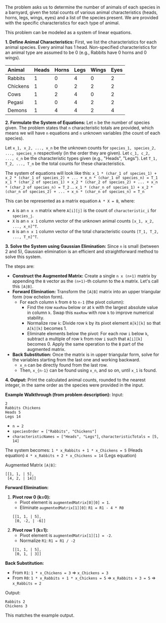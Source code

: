 The problem asks us to determine the number of animals of each species in a barnyard, given the total counts of various animal characteristics (heads, horns, legs, wings, eyes) and a list of the species present. We are provided with the specific characteristics for each type of animal.

This problem can be modeled as a system of linear equations.

**1. Define Animal Characteristics:**
First, we list the characteristics for each animal species. Every animal has 1 head. Non-specified characteristics for an animal type are assumed to be 0 (e.g., Rabbits have 0 horns and 0 wings).

| Animal   | Heads | Horns | Legs | Wings | Eyes |
| :------- | :---- | :---- | :--- | :---- | :--- |
| Rabbits  | 1     | 0     | 4    | 0     | 2    |
| Chickens | 1     | 0     | 2    | 2     | 2    |
| Cows     | 1     | 2     | 4    | 0     | 2    |
| Pegasi   | 1     | 0     | 4    | 2     | 2    |
| Demons   | 1     | 4    | 4    | 2     | 4    |

**2. Formulate the System of Equations:**
Let `n` be the number of species given. The problem states that `n` characteristic totals are provided, which means we will have `n` equations and `n` unknown variables (the count of each species).

Let `x_1, x_2, ..., x_n` be the unknown counts for `species_1, species_2, ..., species_n` respectively (in the order they are given).
Let `c_1, c_2, ..., c_n` be the characteristic types given (e.g., "Heads", "Legs").
Let `T_1, T_2, ..., T_n` be the total counts for these characteristics.

The system of equations will look like this:
`x_1 * (char_1 of species_1) + x_2 * (char_1 of species_2) + ... + x_n * (char_1 of species_n) = T_1`
`x_1 * (char_2 of species_1) + x_2 * (char_2 of species_2) + ... + x_n * (char_2 of species_n) = T_2`
...
`x_1 * (char_n of species_1) + x_2 * (char_n of species_2) + ... + x_n * (char_n of species_n) = T_n`

This can be represented as a matrix equation `A * X = B`, where:
*   `A` is an `n x n` matrix where `A[i][j]` is the count of `characteristic_i` for `species_j`.
*   `X` is an `n x 1` column vector of the unknown animal counts `[x_1, x_2, ..., x_n]^T`.
*   `B` is an `n x 1` column vector of the total characteristic counts `[T_1, T_2, ..., T_n]^T`.

**3. Solve the System using Gaussian Elimination:**
Since `n` is small (between 2 and 5), Gaussian elimination is an efficient and straightforward method to solve this system.

The steps are:
*   **Construct the Augmented Matrix:** Create a single `n x (n+1)` matrix by appending the `B` vector as the `(n+1)`-th column to the `A` matrix. Let's call this `[A|B]`.
*   **Forward Elimination:** Transform the `[A|B]` matrix into an upper triangular form (row echelon form).
    *   For each column `k` from `0` to `n-1` (the pivot column):
        *   Find the row `maxRow` below or at `k` with the largest absolute value in column `k`. Swap this `maxRow` with row `k` to improve numerical stability.
        *   Normalize row `k`: Divide row `k` by its pivot element `A[k][k]` so that `A[k][k]` becomes 1.
        *   Eliminate elements below the pivot: For each row `i` below `k`, subtract a multiple of row `k` from row `i` such that `A[i][k]` becomes 0. Apply the same operation to the `B` part of the augmented matrix.
*   **Back Substitution:** Once the matrix is in upper triangular form, solve for the variables starting from the last one and working backward.
    *   `x_n` can be directly found from the last row.
    *   Then, `x_{n-1}` can be found using `x_n`, and so on, until `x_1` is found.

**4. Output:**
Print the calculated animal counts, rounded to the nearest integer, in the same order as the species were provided in the input.

**Example Walkthrough (from problem description):**
Input:
```
2
Rabbits Chickens
Heads 5
Legs 14
```

*   `n = 2`
*   `speciesOrder = ["Rabbits", "Chickens"]`
*   `characteristicNames = ["Heads", "Legs"]`, `characteristicTotals = [5, 14]`

The system becomes:
`1 * x_Rabbits + 1 * x_Chickens = 5` (Heads equation)
`4 * x_Rabbits + 2 * x_Chickens = 14` (Legs equation)

Augmented Matrix `[A|B]`:
```
[[1, 1, | 5],
 [4, 2, | 14]]
```

**Forward Elimination:**
1.  **Pivot row 0 (k=0):**
    *   Pivot element is `augmentedMatrix[0][0] = 1`.
    *   Eliminate `augmentedMatrix[1][0]`: `R1 = R1 - 4 * R0`
    ```
    [[1, 1, | 5],
     [0, -2, | -6]]
    ```
2.  **Pivot row 1 (k=1):**
    *   Pivot element is `augmentedMatrix[1][1] = -2`.
    *   Normalize `R1`: `R1 = R1 / -2`
    ```
    [[1, 1, | 5],
     [0, 1, | 3]]
    ```

**Back Substitution:**
*   From `R1`: `1 * x_Chickens = 3` => `x_Chickens = 3`
*   From `R0`: `1 * x_Rabbits + 1 * x_Chickens = 5` => `x_Rabbits + 3 = 5` => `x_Rabbits = 2`

Output:
```
Rabbits 2
Chickens 3
```

This matches the example output.